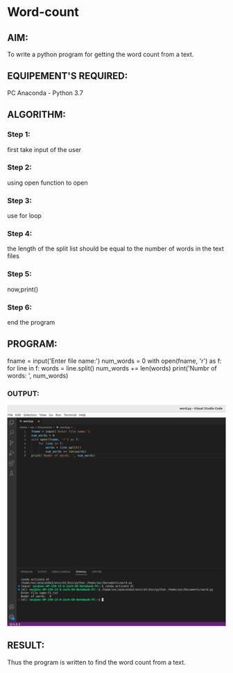 # Word-count
## AIM:
To write a python program for getting the word count from a text.
## EQUIPEMENT'S REQUIRED: 
PC
Anaconda - Python 3.7
## ALGORITHM: 
### Step 1:
first take input of the user
### Step 2: 
 using open function to open
### Step 3: 
use for loop
### Step 4:  
the length of the split list should be equal to the number of words in the text files
### Step 5: 
now,print()
### Step 6: 
end the program
## PROGRAM:
fname = input('Enter file name:')
num_words = 0
with open(fname, 'r') as f:
    for line in f:
        words = line.split()
        num_words += len(words)
print('Numbr of words: ', num_words)
### OUTPUT:
![output](sec.png)


## RESULT:
Thus the program is written to find the word count from a text.
